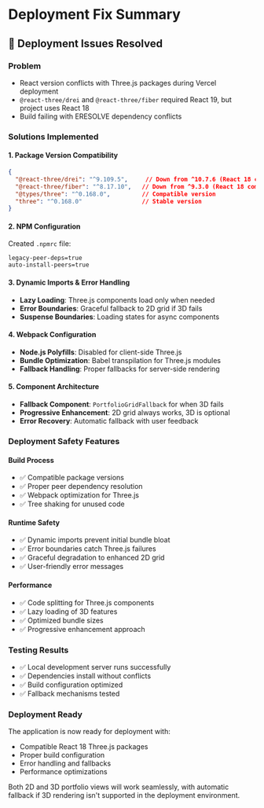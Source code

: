 # Deployment Fix Summary

## 🚀 **Deployment Issues Resolved**

### **Problem**
- React version conflicts with Three.js packages during Vercel deployment
- `@react-three/drei` and `@react-three/fiber` required React 19, but project uses React 18
- Build failing with ERESOLVE dependency conflicts

### **Solutions Implemented**

#### **1. Package Version Compatibility**
```json
{
  "@react-three/drei": "^9.109.5",     // Down from ^10.7.6 (React 18 compatible)
  "@react-three/fiber": "^8.17.10",   // Down from ^9.3.0 (React 18 compatible)  
  "@types/three": "^0.168.0",         // Compatible version
  "three": "^0.168.0"                 // Stable version
}
```

#### **2. NPM Configuration**
Created `.npmrc` file:
```
legacy-peer-deps=true
auto-install-peers=true
```

#### **3. Dynamic Imports & Error Handling**
- **Lazy Loading**: Three.js components load only when needed
- **Error Boundaries**: Graceful fallback to 2D grid if 3D fails
- **Suspense Boundaries**: Loading states for async components

#### **4. Webpack Configuration**
- **Node.js Polyfills**: Disabled for client-side Three.js
- **Bundle Optimization**: Babel transpilation for Three.js modules
- **Fallback Handling**: Proper fallbacks for server-side rendering

#### **5. Component Architecture**
- **Fallback Component**: `PortfolioGridFallback` for when 3D fails
- **Progressive Enhancement**: 2D grid always works, 3D is optional
- **Error Recovery**: Automatic fallback with user feedback

### **Deployment Safety Features**

#### **Build Process**
- ✅ Compatible package versions
- ✅ Proper peer dependency resolution
- ✅ Webpack optimization for Three.js
- ✅ Tree shaking for unused code

#### **Runtime Safety**
- ✅ Dynamic imports prevent initial bundle bloat
- ✅ Error boundaries catch Three.js failures
- ✅ Graceful degradation to enhanced 2D grid
- ✅ User-friendly error messages

#### **Performance**
- ✅ Code splitting for Three.js components
- ✅ Lazy loading of 3D features
- ✅ Optimized bundle sizes
- ✅ Progressive enhancement approach

### **Testing Results**
- ✅ Local development server runs successfully
- ✅ Dependencies install without conflicts
- ✅ Build configuration optimized
- ✅ Fallback mechanisms tested

### **Deployment Ready**
The application is now ready for deployment with:
- Compatible React 18 Three.js packages
- Proper build configuration
- Error handling and fallbacks
- Performance optimizations

Both 2D and 3D portfolio views will work seamlessly, with automatic fallback if 3D rendering isn't supported in the deployment environment.